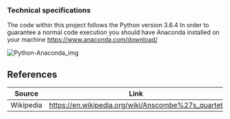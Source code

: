 ### Technical specifications
The code within this project follows the Python version 3.6.4 In order to guarantee a normal code execution you should have Anaconda installed on your machine https://www.anaconda.com/download/ 

![Python-Anaconda_img](https://encrypted-tbn0.gstatic.com/images?q=tbn:ANd9GcR3jIlG3CPiyTHMWOkPJPU1JdPLRSZa2dGe8yVyF_ApKWp29BlC)

## References

Source | Link
-------|-----
Wikipedia | https://en.wikipedia.org/wiki/Anscombe%27s_quartet
